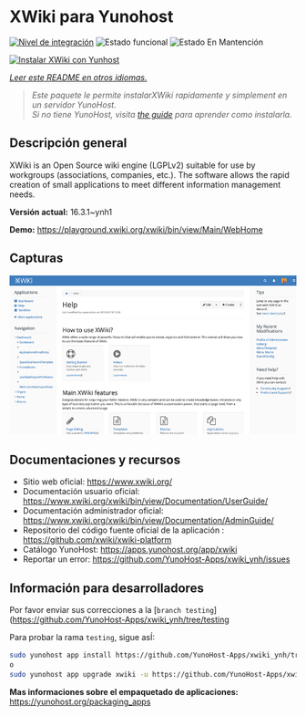 <!--
Este archivo README esta generado automaticamente<https://github.com/YunoHost/apps/tree/master/tools/readme_generator>
No se debe editar a mano.
-->

# XWiki para Yunohost

[![Nivel de integración](https://dash.yunohost.org/integration/xwiki.svg)](https://dash.yunohost.org/appci/app/xwiki) ![Estado funcional](https://ci-apps.yunohost.org/ci/badges/xwiki.status.svg) ![Estado En Mantención](https://ci-apps.yunohost.org/ci/badges/xwiki.maintain.svg)

[![Instalar XWiki con Yunhost](https://install-app.yunohost.org/install-with-yunohost.svg)](https://install-app.yunohost.org/?app=xwiki)

*[Leer este README en otros idiomas.](./ALL_README.md)*

> *Este paquete le permite instalarXWiki rapidamente y simplement en un servidor YunoHost.*  
> *Si no tiene YunoHost, visita [the guide](https://yunohost.org/install) para aprender como instalarla.*

## Descripción general

XWiki is an Open Source wiki engine (LGPLv2) suitable for use by workgroups (associations, companies, etc.). The software allows the rapid creation of small applications to meet different information management needs.

**Versión actual:** 16.3.1~ynh1

**Demo:** <https://playground.xwiki.org/xwiki/bin/view/Main/WebHome>

## Capturas

![Captura de XWiki](./doc/screenshots/XWiki-standard-help.jpg)

## Documentaciones y recursos

- Sitio web oficial: <https://www.xwiki.org/>
- Documentación usuario oficial: <https://www.xwiki.org/xwiki/bin/view/Documentation/UserGuide/>
- Documentación administrador oficial: <https://www.xwiki.org/xwiki/bin/view/Documentation/AdminGuide/>
- Repositorio del código fuente oficial de la aplicación : <https://github.com/xwiki/xwiki-platform>
- Catálogo YunoHost: <https://apps.yunohost.org/app/xwiki>
- Reportar un error: <https://github.com/YunoHost-Apps/xwiki_ynh/issues>

## Información para desarrolladores

Por favor enviar sus correcciones a la [`branch testing`](https://github.com/YunoHost-Apps/xwiki_ynh/tree/testing

Para probar la rama `testing`, sigue asÍ:

```bash
sudo yunohost app install https://github.com/YunoHost-Apps/xwiki_ynh/tree/testing --debug
o
sudo yunohost app upgrade xwiki -u https://github.com/YunoHost-Apps/xwiki_ynh/tree/testing --debug
```

**Mas informaciones sobre el empaquetado de aplicaciones:** <https://yunohost.org/packaging_apps>
